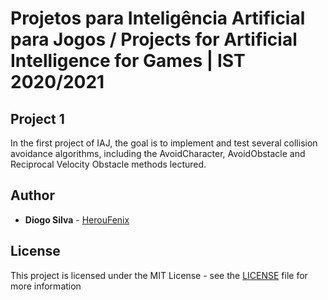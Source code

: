 # Projetos para Inteligência Artificial para Jogos / Projects for Artificial Intelligence for Games | IST 2020/2021

## Project 1
In the first project of IAJ, the goal is to implement and test several collision avoidance algorithms,
including the AvoidCharacter, AvoidObstacle and Reciprocal Velocity Obstacle methods
lectured.

## Author

-   **Diogo Silva** - [HerouFenix](https://github.com/HerouFenix)

## License

This project is licensed under the MIT License - see the [LICENSE](https://github.com/heroufenix/iaj-projects/blob/master/LICENSE) file for more information
